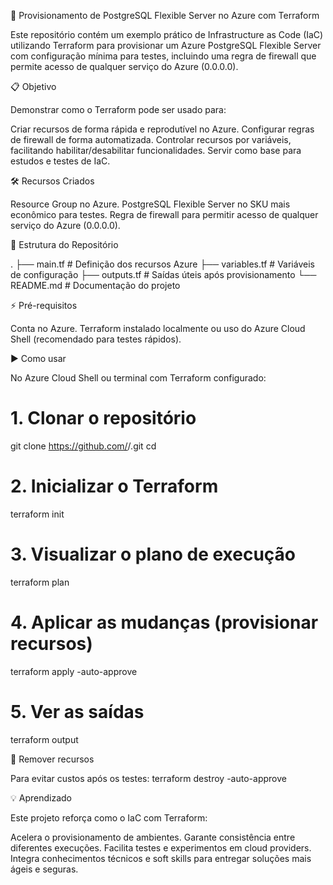 🚀 Provisionamento de PostgreSQL Flexible Server no Azure com Terraform

Este repositório contém um exemplo prático de Infrastructure as Code (IaC) utilizando Terraform para provisionar um Azure PostgreSQL Flexible Server com configuração mínima para testes, incluindo uma regra de firewall que permite acesso de qualquer serviço do Azure (0.0.0.0).


📋 Objetivo

Demonstrar como o Terraform pode ser usado para:


Criar recursos de forma rápida e reprodutível no Azure.
Configurar regras de firewall de forma automatizada.
Controlar recursos por variáveis, facilitando habilitar/desabilitar funcionalidades.
Servir como base para estudos e testes de IaC.

🛠 Recursos Criados

Resource Group no Azure.
PostgreSQL Flexible Server no SKU mais econômico para testes.
Regra de firewall para permitir acesso de qualquer serviço do Azure (0.0.0.0).

📂 Estrutura do Repositório

.
├── main.tf         # Definição dos recursos Azure
├── variables.tf    # Variáveis de configuração
├── outputs.tf      # Saídas úteis após provisionamento
└── README.md       # Documentação do projeto

⚡ Pré-requisitos

Conta no Azure.
Terraform instalado localmente ou uso do Azure Cloud Shell (recomendado para testes rápidos).

▶️ Como usar

No Azure Cloud Shell ou terminal com Terraform configurado:

# 1. Clonar o repositório
git clone https://github.com/<seu-usuario>/<seu-repo>.git
cd <seu-repo>

# 2. Inicializar o Terraform
terraform init

# 3. Visualizar o plano de execução
terraform plan

# 4. Aplicar as mudanças (provisionar recursos)
terraform apply -auto-approve

# 5. Ver as saídas
terraform output


🧹 Remover recursos

Para evitar custos após os testes:
terraform destroy -auto-approve


💡 Aprendizado

Este projeto reforça como o IaC com Terraform:


Acelera o provisionamento de ambientes.
Garante consistência entre diferentes execuções.
Facilita testes e experimentos em cloud providers.
Integra conhecimentos técnicos e soft skills para entregar soluções mais ágeis e seguras.